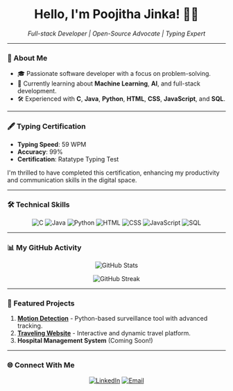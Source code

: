 <h1 align="center">Hello, I'm Poojitha Jinka! 👩‍💻</h1>
<p align="center">
  <i>Full-stack Developer | Open-Source Advocate | Typing Expert</i>
</p>

---

### 🚀 About Me  
- 🎓 Passionate software developer with a focus on problem-solving.  
- 🌱 Currently learning about **Machine Learning**, **AI**, and full-stack development.  
- 🛠️ Experienced with **C**, **Java**, **Python**, **HTML**, **CSS**, **JavaScript**, and **SQL**.

---

### 🖋️ Typing Certification  
- **Typing Speed**: 59 WPM  
- **Accuracy**: 99%  
- **Certification**: Ratatype Typing Test  

I'm thrilled to have completed this certification, enhancing my productivity and communication skills in the digital space.

---

### 🛠️ Technical Skills  
<p align="center">
  <img src="https://img.shields.io/badge/C-00599C?style=for-the-badge&logo=c&logoColor=white" alt="C"/>
  <img src="https://img.shields.io/badge/Java-007396?style=for-the-badge&logo=java&logoColor=white" alt="Java"/>
  <img src="https://img.shields.io/badge/Python-3776AB?style=for-the-badge&logo=python&logoColor=white" alt="Python"/>
  <img src="https://img.shields.io/badge/HTML-E34F26?style=for-the-badge&logo=html5&logoColor=white" alt="HTML"/>
  <img src="https://img.shields.io/badge/CSS-1572B6?style=for-the-badge&logo=css3&logoColor=white" alt="CSS"/>
  <img src="https://img.shields.io/badge/JavaScript-F7DF1E?style=for-the-badge&logo=javascript&logoColor=black" alt="JavaScript"/>
  <img src="https://img.shields.io/badge/SQL-4479A1?style=for-the-badge&logo=mysql&logoColor=white" alt="SQL"/>
</p>

---

### 📊 My GitHub Activity  
<p align="center">
  <img src="https://github-readme-stats.vercel.app/api?username=poojithajinka2003&show_icons=true&theme=radical" alt="GitHub Stats"/>
</p>

<p align="center">
  <img src="https://github-readme-streak-stats.herokuapp.com/?user=poojithajinka2003&theme=radical" alt="GitHub Streak"/>
</p>

---

### 📂 Featured Projects  
1. [**Motion Detection**](#) - Python-based surveillance tool with advanced tracking.  
2. [**Traveling Website**](#) - Interactive and dynamic travel platform.  
3. **Hospital Management System** (Coming Soon!)

---

### 🌐 Connect With Me  
<p align="center">
  <a href="https://linkedin.com/in/poojithajinka"><img src="https://img.shields.io/badge/LinkedIn-0077B5?style=for-the-badge&logo=linkedin&logoColor=white" alt="LinkedIn"></a>
  <a href="mailto:poojitha@example.com"><img src="https://img.shields.io/badge/Email-D14836?style=for-the-badge&logo=gmail&logoColor=white" alt="Email"></a>
</p>
